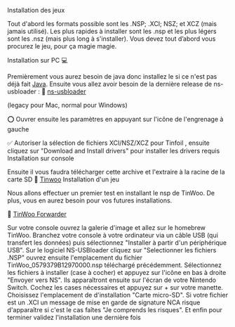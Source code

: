 Installation des jeux 

Tout d'abord les formats possible sont les .NSP; .XCI; NSZ; et XCZ (mais jamais utilisé). Les plus rapides à installer sont les .nsp et les plus légers sont les .nsz (mais plus long à s'installer). Vous devez tout d’abord vous procurez le jeu, pour ça magie magie.

Installation sur PC  💻


Premièrement vous aurez besoin de java donc installez le si ce n'est pas déjà fait [Java]( https://www.java.com/fr/). 
Ensuite vous allez avoir besoin de la dernière release de ns-usbloader : 
📜 [ns-usbloader](https://github.com/developersu/ns-usbloader/releases/latest)

(legacy pour Mac, normal pour Windows)

⭕ Ouvrer ensuite les paramètres en appuyant sur l'icône de l'engrenage à gauche

✅ Autoriser la sélection de fichiers XCI/NSZ/XCZ pour Tinfoil , ensuite cliquez sur "Download and Install drivers" pour installer les drivers requis
Installation sur console

Ensuite il vous faudra télécharger cette archive et l'extraire à la racine de la carte SD 
📜 [Tinwoo](https://bit.ly/34HyMpO)
Installation d'un jeu

 Nous allons effectuer un premier test en installant le nsp de TinWoo. De plus, vous en aurez besoin pour vos futures installations.

📜 [TinWoo Forwarder](https://cdn.discordapp.com/attachments/660558713047875604/849721105220370492/TinWoo_0579379B12970000.nsp)
 
Sur votre console ouvrez la galerie d'image et allez sur le homebrew TinWoo. Branchez votre console à votre ordinateur via un câble USB (qui transfert les données) puis sélectionnez "Installer à partir d'un périphérique USB". 
Sur le logiciel NS-USBloader cliquez sur "Selectionner les fichiers .NSP" ouvrez ensuite l'emplacement du fichier TinWoo_0579379B12970000.nsp téléchargé précédemment. Sélectionnez les fichiers à installer (case à cocher) et appuyez sur l'icône en bas à droite "Envoyer vers NS". Ils apparaîtront ensuite sur l'écran de votre Nintendo Switch.
Cochez les cases nécessaires et appuyez sur + sur votre manette. Choisissez l'emplacement de d'installation "Carte micro-SD".
Si votre fichier est un .XCI un message de mise en garde de signature NCA risque d'apparaître si c'est le cas faîtes "Je comprends les risques". Et enfin pour terminer validez l'installation une dernière fois
